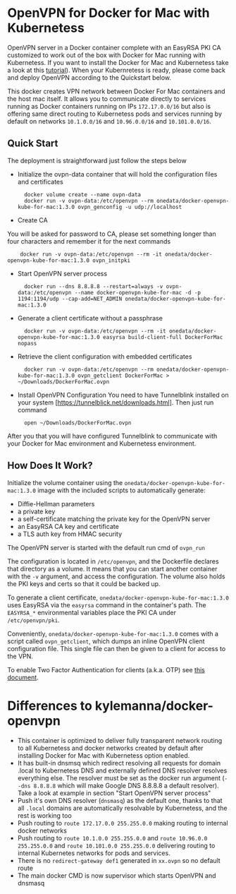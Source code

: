 # OpenVPN for Docker for Mac with Kubernetess

OpenVPN server in a Docker container complete with an EasyRSA PKI CA customized to work out of the box with Docker for Mac running with Kubernetess. If you want to install the Docker for Mac and Kubernetess take a look at this [tutorial](https://rominirani.com/tutorial-getting-started-with-kubernetes-with-docker-on-mac-7f58467203fd)). When your Kubernretess is ready, please come back and deploy OpenVPN according to the Quickstart below. 

This docker creates VPN network between Docker For Mac containers and the host mac itself. It allows you to communicate directly to services running as Docker containers running on IPs `172.17.0.0/16` but also is offering same direct routing to Kubernetess pods and services running by default on networks `10.1.0.0/16` and `10.96.0.0/16` and `10.101.0.0/16`.




## Quick Start
The deployment is straightforward just follow the steps below

* Initialize the ovpn-data container that will hold the configuration files and certificates

        docker volume create --name ovpn-data
        docker run -v ovpn-data:/etc/openvpn --rm onedata/docker-openvpn-kube-for-mac:1.3.0 ovpn_genconfig -u udp://localhost

* Create CA 

You will be asked for password to CA, please set something longer than four characters and remember it for the next commands

        docker run -v ovpn-data:/etc/openvpn --rm -it onedata/docker-openvpn-kube-for-mac:1.3.0 ovpn_initpki


* Start OpenVPN server process

        docker run --dns 8.8.8.8 --restart=always -v ovpn-data:/etc/openvpn --name docker-openvpn-kube-for-mac -d -p 1194:1194/udp --cap-add=NET_ADMIN onedata/docker-openvpn-kube-for-mac:1.3.0


* Generate a client certificate without a passphrase

        docker run -v ovpn-data:/etc/openvpn --rm -it onedata/docker-openvpn-kube-for-mac:1.3.0 easyrsa build-client-full DockerForMac nopass

* Retrieve the client configuration with embedded certificates

        docker run -v ovpn-data:/etc/openvpn --rm onedata/docker-openvpn-kube-for-mac:1.3.0 ovpn_getclient DockerForMac > ~/Downloads/DockerForMac.ovpn

* Install OpenVPN Configuration
You need to have Tunnelblink installed on your system [https://tunnelblick.net/downloads.html].
Then just run command

        open ~/Downloads/DockerForMac.ovpn

After you that you will have configured Tunnelblink to communicate with your Docker for Mac environment and Kubernetess environment. 



## How Does It Work?

Initialize the volume container using the `onedata/docker-openvpn-kube-for-mac:1.3.0` image with the
included scripts to automatically generate:

- Diffie-Hellman parameters
- a private key
- a self-certificate matching the private key for the OpenVPN server
- an EasyRSA CA key and certificate
- a TLS auth key from HMAC security

The OpenVPN server is started with the default run cmd of `ovpn_run`

The configuration is located in `/etc/openvpn`, and the Dockerfile
declares that directory as a volume. It means that you can start another
container with the `-v` argument, and access the configuration.
The volume also holds the PKI keys and certs so that it could be backed up.

To generate a client certificate, `onedata/docker-openvpn-kube-for-mac:1.3.0` uses EasyRSA via the
`easyrsa` command in the container's path.  The `EASYRSA_*` environmental
variables place the PKI CA under `/etc/openvpn/pki`.

Conveniently, `onedata/docker-openvpn-kube-for-mac:1.3.0` comes with a script called `ovpn_getclient`,
which dumps an inline OpenVPN client configuration file.  This single file can
then be given to a client for access to the VPN.

To enable Two Factor Authentication for clients (a.k.a. OTP) see [this document](/docs/otp.md).

# Differences to kylemanna/docker-openvpn
* This container is optimized to deliver fully transparent network routing to all Kubernetess and docker networks created by default after installing Docker for Mac with Kubernetess option enabled.
* It has built-in dnsmsq which redirect resolving all requests for domain .local to Kubernetess DNS and externally defined DNS resolver resolves everything else. The resolver must be set as the docker run argument (`--dns 8.8.8.8` which will make  Google DNS 8.8.8.8 a default resolver). Take a look at example in section  "Start OpenVPN server process"
* Push it's own DNS resolver (`dnsmasq`) as the default one, thanks to that all `.local` domains are automatically resolvable by Kubernetess, and the rest is working too
* Push routing to `route 172.17.0.0 255.255.0.0` making routing to internal docker networks 
* Push routing to `route 10.1.0.0 255.255.0.0` and `route 10.96.0.0 255.255.0.0` and `route 10.101.0.0 255.255.0.0` delivering routing to internal Kubernetes networks for pods and services.
* There is no `redirect-gateway def1` generated in `xx.ovpn` so no default route
* The main docker CMD is now supervisor which starts OpenVPN and dnsmasq

